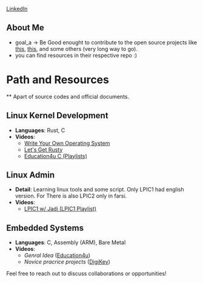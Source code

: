 
[LinkedIn](https://www.linkedin.com/in/arvin-salehi-55768120a/)


## About Me
- goal_a -> Be Good enought to contribute to the open source projects like [this](https://github.com/torvalds/linux), [this](https://github.com/riscv), and some others (very long way to go).
- you can find resources in their respective repo :)  
  
# Path and Resources 
** Apart of source codes and official documents.

## Linux Kernel Development
- **Languages**: Rust, C
- **Videos**:
  - [Write Your Own Operating System](https://www.youtube.com/@writeyourownoperatingsystem)
  - [Let's Get Rusty](https://www.youtube.com/@letsgetrusty)
  - [Education4u C (Playlists)](https://www.youtube.com/@education4uofficial)

## Linux Admin
- **Detail**: Learning linux tools and some script. Only LPIC1 had english version. For There is also LPIC2 only in farsi.
- **Videos**:
  - [LPIC1 w/ Jadi (LPIC1 Playlist)](https://www.youtube.com/watch?v=AKkNUvEHXhk&list=PLFOYXCPEqdNUU55Xvgst8wGTWnz_sd-cj)

## Embedded Systems
- **Languages**: C, Assembly (ARM), Bare Metal
- **Videos**:
  - *Genral Idea* ([Education4u](https://www.youtube.com/watch?v=JO4AEkOVF2M&list=PLrjkTql3jnm-lZMoUb1xMCp0HgxvJ7ocx))
  - *Novice pracrice projects* ([DigiKey](https://www.youtube.com/watch?v=pHJ3lxOoWeI))
    

Feel free to reach out to discuss collaborations or opportunities!
